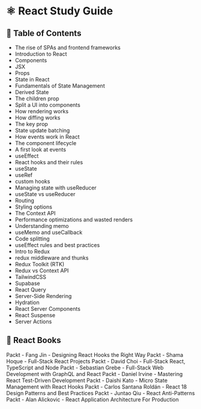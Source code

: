 # ⚛️ React Study Guide

## 📄 Table of Contents

- The rise of SPAs and frontend frameworks
- Introduction to React
- Components
- JSX
- Props
- State in React
- Fundamentals of State Management
- Derived State
- The children prop
- Split a UI into components
- How rendering works
- How diffing works
- The key prop
- State update batching
- How events work in React
- The component lifecycle
- A first look at events
- useEffect
- React hooks and their rules
- useState
- useRef
- custom hooks
- Managing state with useReducer
- useState vs useReducer
- Routing
- Styling options
- The Context API
- Performance optimizations and wasted renders
- Understanding memo
- useMemo and useCallback
- Code splitting
- useEffect rules and best practices
- Intro to Redux
- redux middleware and thunks
- Redux Toolkit (RTK)
- Redux vs Context API
- TailwindCSS
- Supabase
- React Query
- Server-Side Rendering
- Hydration
- React Server Components
- React Suspense
- Server Actions

## 📕 React Books

Packt - Fang Jin - Designing React Hooks the Right Way
Packt - Shama Hoque - Full-Stack React Projects
Packt - David Choi - Full-Stack React, TypeScript and Node
Packt - Sebastian Grebe - Full-Stack Web Development with GraphQL and React
Packt - Daniel Irvine - Mastering React Test-Driven Development
Packt - Daishi Kato - Micro State Management with React Hooks
Packt - Carlos Santana Roldán - React 18 Design Patterns and Best Practices
Packt - Juntao Qiu - React Anti-Patterns
Packt - Alan Alickovic - React Application Architecture For Production
